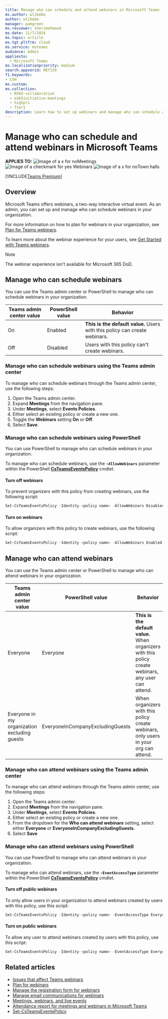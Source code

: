```yaml
---
title: Manage who can schedule and attend webinars in Microsoft Teams
ms.author: wlibebe
author: wlibebe
manager: pamgreen
ms.reviewer: sherimehmood
ms.date: 11/7/2024
ms.topic: article
ms.tgt.pltfrm: cloud
ms.service: msteams
audience: Admin
appliesto: 
  - Microsoft Teams
ms.localizationpriority: medium
search.appverid: MET150
f1.keywords:
- CSH
ms.custom: 
ms.collection: 
  - M365-collaboration
  - m365initiative-meetings
  - highpri
  - Tier1
description: Learn how to set up webinars and manage who can schedule and attend webinars for IT Admins in Teams.
---
```


# Manage who can schedule and attend webinars in Microsoft Teams

**APPLIES TO:** ![Image of a x for no](/office/media/icons/cancel-teams.png)Meetings ![Image of a checkmark for yes](/office/media/icons/success-teams.png) Webinars ![Image of a x for no](/office/media/icons/cancel-teams.png)Town halls

[!INCLUDE[Teams Premium](includes/teams-premium-ecm.md)]

## Overview

Microsoft Teams offers webinars, a two-way interactive virtual event. As an admin, you can set up and manage who can schedule webinars in your organization.

For more information on how to plan for webinars in your organization, see [Plan for Teams webinars](plan-webinars.md).

To learn more about the webinar experience for your users, see [Get Started with Teams webinars](https://support.microsoft.com/office/42f3f874-22dc-4289-b53f-bbc1a69013e3).

> [!NOTE]
> The webinar experience isn't available for Microsoft 365 DoD.

## Manage who can schedule webinars

You can use the Teams admin center or PowerShell to manage who can schedule webinars in your organization.

|Teams admin center value| PowerShell value|Behavior|
|---------|---------------|---------------|
|On|Enabled| **This is the default value.** Users with this policy can create webinars. |
|Off|Disabled| Users with this policy can't create webinars.|

### Manage who can schedule webinars using the Teams admin center

To manage who can schedule webinars through the Teams admin center, use the following steps:

1. Open the Teams admin center.
2. Expand **Meetings** from the navigation pane.
3. Under **Meetings**, select **Events Policies**.
4. Either select an existing policy or create a new one.
5. Toggle the **Webinars** setting **On** or **Off**.
6. Select **Save**.

### Manage who can schedule webinars using PowerShell

You can use PowerShell to manage who can schedule webinars in your organization.

To manage who can schedule webinars, use the **`-AllowWebinars`** parameter within the PowerShell [**CsTeamsEventsPolicy**](/powershell/module/teams/set-csteamseventspolicy) cmdlet.

#### Turn off webinars

To prevent organizers with this policy from creating webinars, use the following script:

```powershell
Set-CsTeamsEventsPolicy -Identity <policy name> -AllowWebinars Disabled
```

#### Turn on webinars

To allow organizers with this policy to create webinars, use the following script:

```powershell
Set-CsTeamsEventsPolicy -Identity <policy name> -AllowWebinars Enabled
```

## Manage who can attend webinars

You can use the Teams admin center or PowerShell to manage who can attend webinars in your organization.

|Teams admin center value| PowerShell value|Behavior|
|---------|---------------|---------------|
|Everyone|Everyone| **This is the default value.** When organizers with this policy create webinars, any user can attend. |
|Everyone in my organization excluding guests|EveryoneInCompanyExcludingGuests| When organizers with this policy create webinars, only users in your org can attend.|

### Manage who can attend webinars using the Teams admin center

To manage who can attend webinars through the Teams admin center, use the following steps:

1. Open the Teams admin center.
2. Expand **Meetings** from the navigation pane.
3. Under **Meetings**, select **Events Policies**.
4. Either select an existing policy or create a new one.
5. From the dropdown for the **Who can attend webinars** setting, select either **Everyone** or **EveryoneInCompanyExcludingGuests**.
6. Select **Save**

### Manage who can attend webinars using PowerShell

You can use PowerShell to manage who can attend webinars in your organization.

To manage who can attend webinars, use the **`-EventAccessType`** parameter within the PowerShell [**CsTeamsEventsPolicy**](/powershell/module/teams/set-csteamseventspolicy) cmdlet.

#### Turn off public webinars

To only allow users in your organization to attend webinars created by users with this policy, use this script:

```powershell
Set-CsTeamsEventsPolicy -Identity <policy name> -EventAccessType EveryoneInCompanyExcludingGuests
```

#### Turn on public webinars

To allow any user to attend webinars created by users with this policy, use this script:

```powershell
Set-CsTeamsEventsPolicy -Identity <policy name> -EventAccessType Everyone
```

## Related articles

- [Issues that affect Teams webinars](/microsoftteams/troubleshoot/meetings/issues-with-webinars)
- [Plan for webinars](plan-webinars.md)
- [Manage the registration form for webinars](manage-registration-form-webinars.md)
- [Manage email communications for webinars](manage-email-communications.md)
- [Meetings, webinars, and live events](quick-start-meetings-live-events.md)
- [Attendance report for meetings and webinars in Microsoft Teams](teams-analytics-and-reports/meeting-attendance-report.md)
- [Set-CsTeamsEventsPolicy](/powershell/module/teams/set-csteamseventspolicy)
